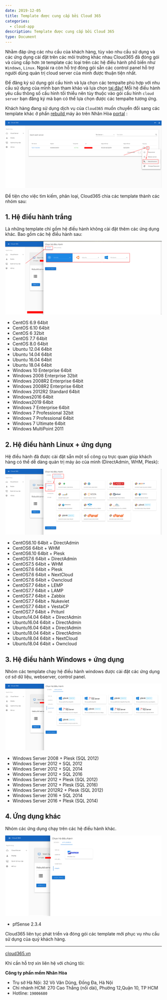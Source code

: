 ```yaml
---
date: 2019-12-05
title: Template được cung cấp bởi Cloud 365
categories:
  - cloud-app
description: Template được cung cấp bởi Cloud 365
type: Document
---
```

Nhằm đáp ứng các nhu cầu của khách hàng, tùy vào nhu cầu sử dụng và các ứng dụng cài đặt trên các môi trường khác nhau Cloud365 đã đóng gói và cùng cấp hơn `30` template các loại trên các hệ điều hành phổ biến như `Windows`, `Linux`. Ngoài ra còn hỗ trợ đóng gói sẵn các control panel hỗ trợ người dùng quản trị cloud server của mình được thuận tiện nhất. 

Để đăng ký sử dụng gói cấu hình và lựa chọn các tempalte phù hợp với nhu cầu sử dụng của mình bạn tham khảo và lựa chọn <a href="https://nhanhoa.com/may-chu/may-chu-cloud-server.html" target="_blank">tại đây!</a> 
Mỗi hệ điều hành yêu cầu thông số cấu hình tối thiểu nên tùy thuộc vào gói cấu hình `cloud server` bạn đăng ký mà bạn có thể lựa chọn được các tempalte tương ứng.

Khách hàng đang sử dụng dịch vụ của `Cloud365` muốn chuyển đổi sang các template khác ở phần <a href="https://support.cloud365.vn/cloud-server/tinh-nang-rebuild-cloud-server/" target="_blank">rebuild </a> máy ảo trên Nhân Hòa <a href="https://portal.cloud365.vn/" target="_blank">portal</a> :

![](/images/img-template/screenshot.png)

Để tiện cho việc tìm kiếm, phân loại, Cloud365 chia các template thành các nhóm sau: 

## 1. Hệ điều hành trắng

Là những template chỉ gồm hệ điều hành không cài đặt thêm các ứng dụng khác. Bao gồm các hệ điều hành sau:

![](/images/img-template/screenshot_1.png)


- CentOS 6.9 64bit
- CentOS 6.10 64bit
- CentOS 6 32bit
- CentOS 7.7 64bit
- CentOS 8.0 64bit
- Ubuntu 12.04 64bit
- Ubuntu 14.04 64bit
- Ubuntu 16.04 64bit
- Ubuntu 18.04 64bit
- Windows 10 Enterprise 64bit         
- Windows 2008 Enterprise 32bit      
- Windows 2008R2 Enterprise 64bit     
- Windows 2008R2 Enterprise 64bit     
- Windows 2012R2 Standard 64bit       
- Windows2016 64bit                  
- Windows2019 64bit                                    
- Windows 7 Enterprise 64bit          
- Windows 7 Professional 32bit        
- Windows 7 Professional 64bit      
- Windows 7 Ultimate 64bit         
- Windows MultiPoint 2011

## 2. Hệ điều hành Linux + ứng dụng

Hệ điều hành đã được cài đặt sẵn một số công cụ trực quan giúp khách hàng có thể dễ dàng quản trị máy ảo của mình (DirectAdmin, WHM, Plesk):

![](/images/img-template/screenshot_2.png)
                                             
- CentOS6.10 64bit + DirectAdmin                                           
- CentOS6 64bit + WHM                                           
- CentOS6.10 64bit + Plesk
- CentOS7.6 64bit + DirectAdmin                       
- CentOS7.5 64bit + WHM                       
- CentOS7.6 64bit + Plesk
- CentOS7.6 64bit + NextCloud
- CentOS7.6 64bit + Owncloud
- CentOS7.7 64bit + LEMP
- CentOS7.7 64bit + LAMP
- CentOS7.7 64bit + Zabbix
- CentOS7.7 64bit + Nukeviet
- CentOS7.7 64bit + VestaCP
- CentOS7.7 64bit + Pritunl
- Ubuntu14.04 64bit + DirectAdmin                      
- Ubuntu16.04 64bit + DirectAdmin                       
- Ubuntu16.04 64bit + DirectAdmin                              
- Ubuntu18.04 64bit + DirectAdmin
- Ubuntu18.04 64bit + NextCloud
- Ubuntu18.04 64bit + Owncloud

## 3. Hệ điều hành Windows + ứng dụng

Nhóm các template chạy hệ điều hành windows được cài đặt các ứng dụng cơ sở dữ liệu, webserver, control panel.

![](/images/img-template/screenshot_3.png)

- Windows Server 2008 + Plesk (SQL 2012)
- Windows Server 2012 + SQL 2012
- Windows Server 2012 + SQL 2014
- Windows Server 2012 + SQL 2016
- Windows Server 2012 + Plesk (SQL 2012)
- Windows Server 2012 + Plesk (SQL 2016)
- Windows Server 2012R2 + Plesk (SQL 2012)
- Windows Server 2016 + SQL 2014
- Windows Server 2016 + Plesk (SQL 2014)               

## 4. Ứng dụng khác

Nhóm các ứng dụng chạy trên các hệ điều hành khác.

![](/images/img-template/screenshot_4.png)

- pfSense 2.3.4

Cloud365 liên tục phát triển và đóng gói các template mới phục vụ nhu cầu sử dụng của quý khách hàng.

---
<a href="https://cloud365.vn/" target="_blank">cloud365.vn</a>

Khi cần hỗ trợ xin liên hệ với chúng tôi:

**Công ty phần mềm Nhân Hòa**
- Trụ sở Hà Nội: 32 Võ Văn Dũng, Đống Đa, Hà Nội
- Chi nhánh HCM: 270 Cao Thắng (nối dài), Phường 12,Quận 10, TP HCM
- Hotline: `19006680`